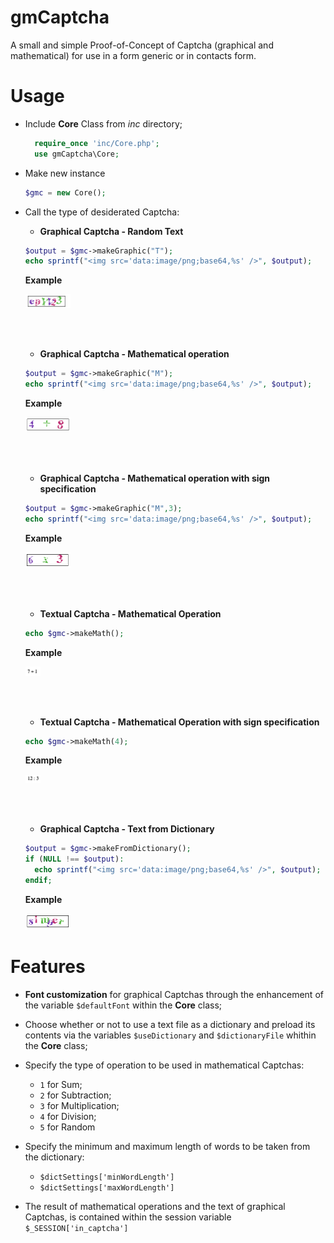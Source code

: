 # gmCaptcha

A small and simple Proof-of-Concept of Captcha (graphical and mathematical) for use in a form generic or in contacts form.

# Usage

- Include **Core** Class from *inc* directory;
  ```php
    require_once 'inc/Core.php';
    use gmCaptcha\Core;
  ```

- Make new instance
    ```php
    $gmc = new Core();
    ```

- Call the type of desiderated Captcha:
  
  -  **Graphical Captcha - Random Text**
    ```php
    $output = $gmc->makeGraphic("T");
    echo sprintf("<img src='data:image/png;base64,%s' />", $output);
    ```

    **Example**
  
    <img src="./screenshots/Graphical Captcha - Random Text.png" width="15%"/>

    <br /><br />
  
  -  **Graphical Captcha - Mathematical operation**
    ```php
    $output = $gmc->makeGraphic("M");
    echo sprintf("<img src='data:image/png;base64,%s' />", $output);
    ```

    **Example**
  
    <img src="./screenshots/Graphical Captcha - Mathematical Operation.png" width="15%"/>

    <br /><br />
    
  -  **Graphical Captcha - Mathematical operation with sign specification**
    ```php
    $output = $gmc->makeGraphic("M",3);
    echo sprintf("<img src='data:image/png;base64,%s' />", $output);
    ```

    **Example**
  
    <img src="./screenshots/Graphical Captcha - Mathematical operation with specified.png" width="15%"/>

    <br /><br />
  
  -  **Textual Captcha - Mathematical Operation**
    ```php
    echo $gmc->makeMath();
    ```

    **Example**
  
    <img src="./screenshots/Textual Captcha - Mathematical Operation.png" width="5%"/>

    <br /><br />
  
  -  **Textual Captcha - Mathematical Operation with sign specification**
    ```php
    echo $gmc->makeMath(4);
    ```

    **Example**
  
    <img src="./screenshots/Textual Captcha - Mathematical operation with specified.png" width="5%"/>

    <br /><br />
  
  -  **Graphical Captcha - Text from Dictionary**
    ```php
    $output = $gmc->makeFromDictionary();
    if (NULL !== $output):
      echo sprintf("<img src='data:image/png;base64,%s' />", $output);
    endif;
    ```

    **Example**
  
    <img src="./screenshots/Captcha-Dictionary.png" width="15%"/>

# Features

- **Font customization** for graphical Captchas through the enhancement of the variable `$defaultFont` within the **Core** class;
- Choose whether or not to use a text file as a dictionary and preload its contents via the variables `$useDictionary` and `$dictionaryFile` whithin the **Core** class;
- Specify the type of operation to be used in mathematical Captchas:
  - `1` for Sum;
  - `2` for Subtraction;
  - `3` for Multiplication;
  - `4` for Division;
  - `5` for Random
- Specify the minimum and maximum length of words to be taken from the dictionary:
  - `$dictSettings['minWordLength']`
  - `$dictSettings['maxWordLength']`

- The result of mathematical operations and the text of graphical Captchas, is contained within the session variable `$_SESSION['in_captcha']`
